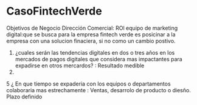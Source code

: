 # CasoFintechVerde
Objetivos de Negocio
Dirección Comercial: ROl equipo de marketing digital:que se busca para la empresa fintech verde es posicinar a la empresa con una solucion finaciera, si no como un cambio postivo.
1) ¿cuales serán las tendencias digitales en dos o tres años en los mercados de pagos digitales que considera mas impactantes para expadirse en otros mercardos? : Resultado medible
2) 
5 ¿ En que tiempo se expaderia con los equipos o departamentos colaboraria mas estrechamente : Ventas, desarrolo de producto  o diesño. Plazo definido

  
   
